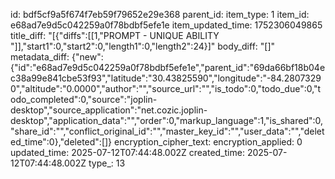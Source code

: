 id: bdf5cf9a5f674f7eb59f79652e29e368
parent_id: 
item_type: 1
item_id: e68ad7e9d5c042259a0f78bdbf5efe1e
item_updated_time: 1752306049865
title_diff: "[{\"diffs\":[[1,\"PROMPT - UNIQUE ABILITY \"]],\"start1\":0,\"start2\":0,\"length1\":0,\"length2\":24}]"
body_diff: "[]"
metadata_diff: {"new":{"id":"e68ad7e9d5c042259a0f78bdbf5efe1e","parent_id":"69da66bf18b04ec38a99e841cbe53f93","latitude":"30.43825590","longitude":"-84.28073290","altitude":"0.0000","author":"","source_url":"","is_todo":0,"todo_due":0,"todo_completed":0,"source":"joplin-desktop","source_application":"net.cozic.joplin-desktop","application_data":"","order":0,"markup_language":1,"is_shared":0,"share_id":"","conflict_original_id":"","master_key_id":"","user_data":"","deleted_time":0},"deleted":[]}
encryption_cipher_text: 
encryption_applied: 0
updated_time: 2025-07-12T07:44:48.002Z
created_time: 2025-07-12T07:44:48.002Z
type_: 13